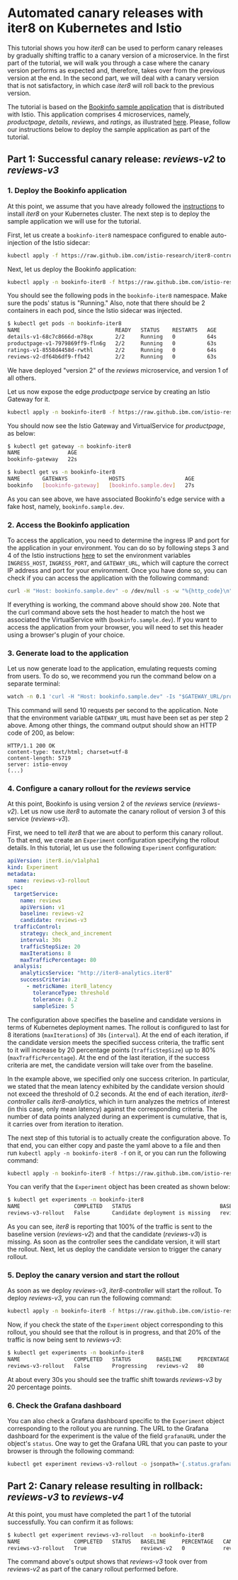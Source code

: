 # Automated canary releases with iter8 on Kubernetes and Istio

This tutorial shows you how _iter8_ can be used to perform canary releases by gradually shifting traffic to a canary version of a microservice. In the first part of the tutorial, we will walk you through a case where the canary version performs as expected and, therefore, takes over from the previous version at the end. In the second part, we will deal with a canary version that is not satisfactory, in which case _iter8_ will roll back to the previous version.

The tutorial is based on the [Bookinfo sample application](https://istio.io/docs/examples/bookinfo/) that is distributed with Istio. This application comprises 4 microservices, namely, _productpage_, _details_, _reviews_, and _ratings_, as illustrated [here](https://istio.io/docs/examples/bookinfo/). Please, follow our instructions below to deploy the sample application as part of the tutorial.

## Part 1: Successful canary release: _reviews-v2_ to _reviews-v3_

### 1. Deploy the Bookinfo application

At this point, we assume that you have already followed the [instructions](istio_install.md) to install _iter8_ on your Kubernetes cluster. The next step is to deploy the sample application we will use for the tutorial.

First, let us create a `bookinfo-iter8` namespace configured to enable auto-injection of the Istio sidecar:

```bash
kubectl apply -f https://raw.github.ibm.com/istio-research/iter8-controller/master/doc/tutorials/istio/bookinfo/namespace.yaml?token=AAAROHqyPLzp4h4FWozSZdHNcRkz2sGCks5dE9sMwA%3D%3D
```

Next, let us deploy the Bookinfo application:

```bash
kubectl apply -n bookinfo-iter8 -f https://raw.github.ibm.com/istio-research/iter8-controller/master/doc/tutorials/istio/bookinfo/bookinfo-tutorial.yaml?token=AAAROPJZY04WTinFDpmJohfu0K28lxPFks5dE-rRwA%3D%3D
```

You should see the following pods in the `bookinfo-iter8` namespace. Make sure the pods' status is "Running." Also, note that there should be 2 containers in each pod, since the Istio sidecar was injected.

```bash
$ kubectl get pods -n bookinfo-iter8
NAME                              READY   STATUS    RESTARTS   AGE
details-v1-68c7c8666d-m78qx       2/2     Running   0          64s
productpage-v1-7979869ff9-fln6g   2/2     Running   0          63s
ratings-v1-8558d4458d-rwthl       2/2     Running   0          64s
reviews-v2-df64b6df9-ffb42        2/2     Running   0          63s
```

We have deployed "version 2" of the _reviews_ microservice, and version 1 of all others.

Let us now expose the edge _productpage_ service by creating an Istio Gateway for it.

```bash
kubectl apply -n bookinfo-iter8 -f https://raw.github.ibm.com/istio-research/iter8-controller/master/doc/tutorials/istio/bookinfo/bookinfo-gateway.yaml?token=AAAROOeOINW85InWPx9RWpYjulM23RJYks5dE-43wA%3D%3D
```

You should now see the Istio Gateway and VirtualService for _productpage_, as below:

```bash
$ kubectl get gateway -n bookinfo-iter8
NAME               AGE
bookinfo-gateway   22s
```

```bash
$ kubectl get vs -n bookinfo-iter8
NAME       GATEWAYS             HOSTS                   AGE
bookinfo   [bookinfo-gateway]   [bookinfo.sample.dev]   27s
```

As you can see above, we have associated Bookinfo's edge service with a fake host, namely, `bookinfo.sample.dev`.

### 2. Access the Bookinfo application

To access the application, you need to determine the ingress IP and port for the application in your environment. You can do so by following steps 3 and 4 of the Istio instructions [here](https://istio.io/docs/examples/bookinfo/#determining-the-ingress-ip-and-port) to set the environment variables `INGRESS_HOST`, `INGRESS_PORT`, and `GATEWAY_URL`, which will capture the correct IP address and port for your environment. Once you have done so, you can check if you can access the application with the following command:

```bash
curl -H "Host: bookinfo.sample.dev" -o /dev/null -s -w "%{http_code}\n" "http://${GATEWAY_URL}/productpage"
```

If everything is working, the command above should show `200`. Note that the curl command above sets the host header to match the host we associated the VirtualService with (`bookinfo.sample.dev`). If you want to access the application from your browser, you will need to set this header using a browser's plugin of your choice.

### 3. Generate load to the application

Let us now generate load to the application, emulating requests coming from users. To do so, we recommend you run the command below on a separate terminal:

```bash
watch -n 0.1 'curl -H "Host: bookinfo.sample.dev" -Is "$GATEWAY_URL/productpage"'
```

This command will send 10 requests per second to the application. Note that the environment variable `GATEWAY_URL` must have been set as per step 2 above. Among other things, the command output should show an HTTP code of 200, as below:

```
HTTP/1.1 200 OK
content-type: text/html; charset=utf-8
content-length: 5719
server: istio-envoy
(...)
```

### 4. Configure a canary rollout for the _reviews_ service

At this point, Bookinfo is using version 2 of the _reviews_ service (_reviews-v2_). Let us now use _iter8_ to automate the canary rollout of version 3 of this service (_reviews-v3_).

First, we need to tell _iter8_ that we are about to perform this canary rollout. To that end, we create an `Experiment` configuration specifying the rollout details. In this tutorial, let us use the following `Experiment` configuration:

```yaml
apiVersion: iter8.io/v1alpha1
kind: Experiment
metadata:
  name: reviews-v3-rollout
spec:
  targetService:
    name: reviews
    apiVersion: v1
    baseline: reviews-v2
    candidate: reviews-v3
  trafficControl:
    strategy: check_and_increment
    interval: 30s
    trafficStepSize: 20
    maxIterations: 8
    maxTrafficPercentage: 80
  analysis:
    analyticsService: "http://iter8-analytics.iter8"
    successCriteria:
      - metricName: iter8_latency
        toleranceType: threshold
        tolerance: 0.2
        sampleSize: 5
```

The configuration above specifies the baseline and candidate versions in terms of Kubernetes deployment names. The rollout is configured to last for 8 iterations (`maxIterations`) of `30s` (`interval`). At the end of each iteration, if the candidate version meets the specified success criteria, the traffic sent to it will increase by 20 percentage points (`trafficStepSize`) up to 80% (`maxTrafficPercentage`). At the end of the last iteration, if the success criteria are met, the candidate version will take over from the baseline.

In the example above, we specified only one success criterion. In particular, we stated that the mean latency exhibited by the candidate version should not exceed the threshold of 0.2 seconds. At the end of each iteration, _iter8-controller_ calls _iter8-analytics_, which in turn analyzes the metrics of interest (in this case, only mean latency) against the corresponding criteria. The number of data points analyzed during an experiment is cumulative, that is, it carries over from iteration to iteration.

The next step of this tutorial is to actually create the configuration above. To that end, you can either copy and paste the yaml above to a file and then run `kubectl apply -n bookinfo-iter8 -f` on it, or you can run the following command:

```bash
kubectl apply -n bookinfo-iter8 -f https://raw.github.ibm.com/istio-research/iter8-controller/master/doc/tutorials/istio/bookinfo/canary_reviews-v2_to_reviews-v3.yaml?token=AAARON4Y0wEEVD5GMmXr4sddTbik0FgQks5dGj-zwA%3D%3D
```

You can verify that the `Experiment` object has been created as shown below:

```bash
$ kubectl get experiments -n bookinfo-iter8
NAME                 COMPLETED   STATUS                            BASELINE     PERCENTAGE   CANDIDATE    PERCENTAGE
reviews-v3-rollout   False       Candidate deployment is missing   reviews-v2   100          reviews-v3   0
```

As you can see, _iter8_ is reporting that 100% of the traffic is sent to the baseline version (_reviews-v2_) and that the candidate (_reviews-v3_) is missing. As soon as the controller sees the candidate version, it will start the rollout. Next, let us deploy the candidate version to trigger the canary rollout.

### 5. Deploy the canary version and start the rollout

As soon as we deploy _reviews-v3_, _iter8-controller_ will start the rollout. To deploy _reviews-v3_, you can run the following command:

```bash
kubectl apply -n bookinfo-iter8 -f https://raw.github.ibm.com/istio-research/iter8-controller/master/doc/tutorials/istio/bookinfo/reviews-v3.yaml?token=AAAROIqK9-mFXbocObzC8SISv6WLzB9Zks5dGksSwA%3D%3D
```

Now, if you check the state of the `Experiment` object corresponding to this rollout, you should see that the rollout is in progress, and that 20% of the traffic is now being sent to _reviews-v3_:

```bash
$ kubectl get experiments -n bookinfo-iter8
NAME                 COMPLETED   STATUS        BASELINE     PERCENTAGE   CANDIDATE    PERCENTAGE
reviews-v3-rollout   False       Progressing   reviews-v2   80           reviews-v3   20
```

At about every 30s you should see the traffic shift towards _reviews-v3_ by 20 percentage points.

### 6. Check the Grafana dashboard

You can also check a Grafana dashboard specific to the `Experiment` object corresponding to the rollout you are running. The URL to the Grafana dashboard for the experiment is the value of the field `grafanaURL` under the object's `status`. One way to get the Grafana URL that you can paste to your browser is through the following command:

```bash
kubectl get experiment reviews-v3-rollout -o jsonpath='{.status.grafanaURL}' -n bookinfo-iter8
```

## Part 2: Canary release resulting in rollback: _reviews-v3_ to _reviews-v4_

At this point, you must have completed the part 1 of the tutorial successfully. You can confirm it as follows:

```bash
$ kubectl get experiment reviews-v3-rollout  -n bookinfo-iter8
NAME                 COMPLETED   STATUS   BASELINE     PERCENTAGE   CANDIDATE    PERCENTAGE
reviews-v3-rollout   True                 reviews-v2   0            reviews-v3   100
```

The command above's output shows that _reviews-v3_ took over from _reviews-v2_ as part of the canary rollout performed before.
